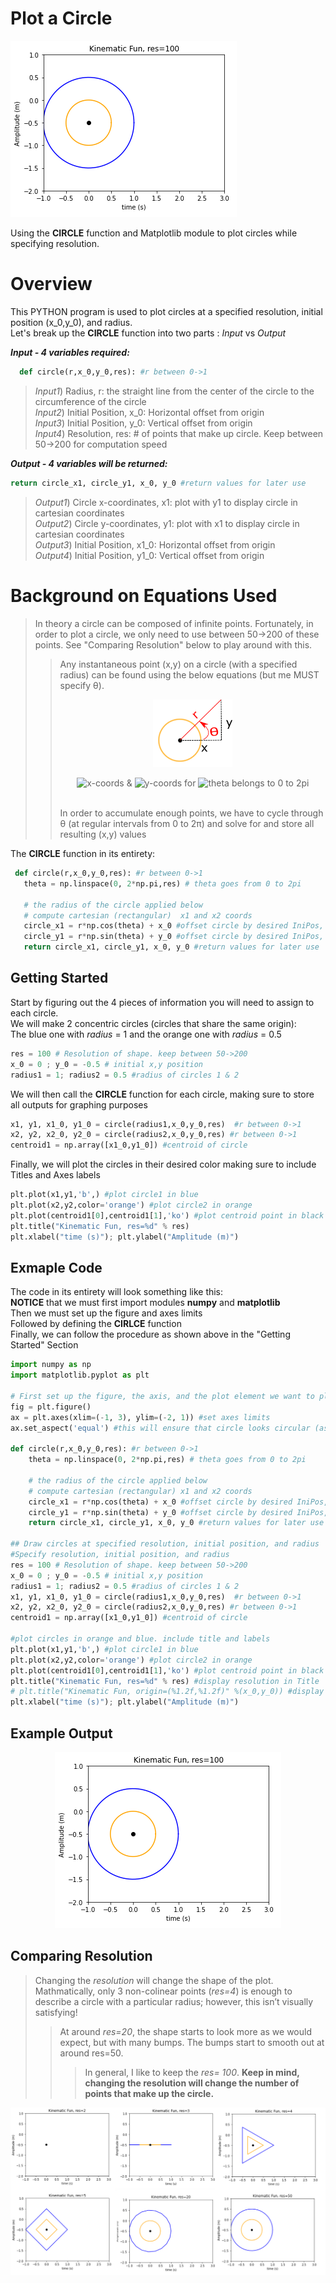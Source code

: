 # Plot a Circle
<p align="left"><img src="https://github.com/SceneDuGreene/circle_plot/blob/main/res%3D100.PNG" title="circle_plot"> </p>

Using the **CIRCLE** function and Matplotlib module to plot circles while specifying resolution.

# Overview
This PYTHON program is used to plot circles at a specified resolution, initial position (x_0,y_0), and radius. <br />
Let's break up the **CIRCLE** function into two parts : *Input* vs *Output*

***Input - 4 variables required:***
```Python
  def circle(r,x_0,y_0,res): #r between 0->1
```

>*Input1*) Radius, r: the straight line from the center of the circle to the circumference of the circle <br />
>*Input2*) Initial Position, x_0: Horizontal offset from origin  <br />
>*Input3*) Initial Position, y_0: Vertical offset from origin  <br />
>*Input4*) Resolution, res: # of points that make up circle. Keep between 50->200 for computation speed  <br />

***Output - 4 variables will be returned:***
```Python
return circle_x1, circle_y1, x_0, y_0 #return values for later use
```
>*Output1*) Circle x-coordinates, x1: plot with y1 to display circle in cartesian coordinates  <br />
>*Output2*) Circle y-coordinates, y1: plot with x1 to display circle in cartesian coordinates <br />
>*Output3*) Initial Position, x1_0: Horizontal offset from origin <br />
>*Output4*) Initial Position, y1_0: Vertical offset from origin <br />

 # Background on Equations Used
 > In theory a circle can be composed of infinite points. Fortunately, in order to plot a circle, we only need to use between 50->200 of these points. See "Comparing Resolution" below to play around with this. <br />
>> Any instantaneous point (x,y) on a circle (with a specified radius) can be found using the below equations (but me MUST specify θ). <br />
>> <p align="center"> <img src="https://github.com/SceneDuGreene/circle_plot/blob/main/Circle_PolarToRect.png" height=30% width=30%> </p>
>> <p align="center"> <img src= "https://latex.codecogs.com/svg.image?x&space;=&space;rcos(\theta)&space;" title="x-coords" /> & <img src="https://latex.codecogs.com/svg.image?y&space;=&space;rsin(\theta)&space;" title="y-coords"/> for <img src="https://latex.codecogs.com/svg.image?\theta\in\left&space;[&space;0,2\pi&space;&space;\right&space;]" title="theta belongs to 0 to 2pi"/> </p>  <br />
 >> In order to accumulate enough points, we have to cycle through θ (at regular intervals from 0 to 2π) and solve for and store all resulting (x,y) values
 
 The **CIRCLE** function in its entirety:
 ```Python
  def circle(r,x_0,y_0,res): #r between 0->1
    theta = np.linspace(0, 2*np.pi,res) # theta goes from 0 to 2pi

    # the radius of the circle applied below
    # compute cartesian (rectangular)  x1 and x2 coords
    circle_x1 = r*np.cos(theta) + x_0 #offset circle by desired IniPos, x_0
    circle_y1 = r*np.sin(theta) + y_0 #offset circle by desired IniPos, y_0
    return circle_x1, circle_y1, x_0, y_0 #return values for later use
```

## Getting Started
Start by figuring out the 4 pieces of information you will need to assign to each circle. <br />
We will make 2 concentric circles (circles that share the same origin):  <br />
The blue one with *radius* = 1 and the orange one with *radius* = 0.5 <br />
```Python
res = 100 # Resolution of shape. keep between 50->200
x_0 = 0 ; y_0 = -0.5 # initial x,y position
radius1 = 1; radius2 = 0.5 #radius of circles 1 & 2
```
We will then call the **CIRCLE** function for each circle, making sure to store all outputs for graphing purposes
```Python
x1, y1, x1_0, y1_0 = circle(radius1,x_0,y_0,res)  #r between 0->1
x2, y2, x2_0, y2_0 = circle(radius2,x_0,y_0,res) #r between 0->1
centroid1 = np.array([x1_0,y1_0]) #centroid of circle
```
Finally, we will plot the circles in their desired color making sure to include Titles and Axes labels
```Python
plt.plot(x1,y1,'b',) #plot circle1 in blue
plt.plot(x2,y2,color='orange') #plot circle2 in orange
plt.plot(centroid1[0],centroid1[1],'ko') #plot centroid point in black
plt.title("Kinematic Fun, res=%d" % res)
plt.xlabel("time (s)"); plt.ylabel("Amplitude (m)")
```
## Exmaple Code
The code in its entirety will look something like this: <br />
**NOTICE** that we must first import modules **numpy** and **matplotlib** <br />
Then we must set up the figure and axes limits <br />
Followed by defining the **CIRLCE** function <br />
Finally, we can follow the procedure as shown above in the "Getting Started" Section
```Python
import numpy as np
import matplotlib.pyplot as plt 

# First set up the figure, the axis, and the plot element we want to plot
fig = plt.figure()
ax = plt.axes(xlim=(-1, 3), ylim=(-2, 1)) #set axes limits
ax.set_aspect('equal') #this will ensure that circle looks circular (as opposed to elliptical)

def circle(r,x_0,y_0,res): #r between 0->1
    theta = np.linspace(0, 2*np.pi,res) # theta goes from 0 to 2pi

    # the radius of the circle applied below
    # compute cartesian (rectangular) x1 and x2 coords
    circle_x1 = r*np.cos(theta) + x_0 #offset circle by desired IniPos, x_0
    circle_y1 = r*np.sin(theta) + y_0 #offset circle by desired IniPos, y_0
    return circle_x1, circle_y1, x_0, y_0 #return values for later use

## Draw circles at specified resolution, initial position, and radius
#Specify resolution, initial position, and radius    
res = 100 # Resolution of shape. keep between 50->200
x_0 = 0 ; y_0 = -0.5 # initial x,y position
radius1 = 1; radius2 = 0.5 #radius of circles 1 & 2
x1, y1, x1_0, y1_0 = circle(radius1,x_0,y_0,res)  #r between 0->1
x2, y2, x2_0, y2_0 = circle(radius2,x_0,y_0,res) #r between 0->1
centroid1 = np.array([x1_0,y1_0]) #centroid of circle

#plot circles in orange and blue. include title and labels
plt.plot(x1,y1,'b',) #plot circle1 in blue
plt.plot(x2,y2,color='orange') #plot circle2 in orange
plt.plot(centroid1[0],centroid1[1],'ko') #plot centroid point in black
plt.title("Kinematic Fun, res=%d" % res) #display resolution in Title
# plt.title("Kinematic Fun, origin=(%1.2f,%1.2f)" %(x_0,y_0)) #display origin coords in Title
plt.xlabel("time (s)"); plt.ylabel("Amplitude (m)")

```

## Example Output
<p align="center"><img src="https://github.com/SceneDuGreene/circle_plot/blob/main/res%3D100.PNG" title="circle_plot"> </p>

## Comparing Resolution
>Changing the *resolution* will change the shape of the plot. Mathmatically, only 3 non-colinear points (*res=4*) is enough to describe a circle with a particular radius; however, this isn’t visually satisfying! <br /> 
>>At around *res=20*, the shape starts to look more as we would expect, but with many bumps. The bumps start to smooth out at around res=50. <br />
>>>In general, I like to keep the *res= 100*. **Keep in mind, changing the resolution will change the number of points that make up the circle.**     
<p align="left"><img src="https://github.com/SceneDuGreene/circle_plot/blob/main/resolution_compare.png"> </p>
